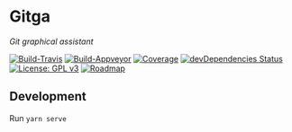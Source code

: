 # Gitga
*Git graphical assistant*

[![Build-Travis](https://img.shields.io/travis/SilentFlyBy/Gitga.svg?longCache=true&style=flat-square&logo=travis)](https://travis-ci.org/SilentFlyBy/Gitga/)
[![Build-Appveyor](https://img.shields.io/appveyor/ci/SilentFlyBy/Gitga.svg?longCache=true&style=flat-square&logo=appveyor)](https://ci.appveyor.com/project/SilentFlyBy/gitga)
[![Coverage](https://img.shields.io/codecov/c/github/SilentFlyBy/Gitga.svg?longCache=true&style=flat-square)](https://codecov.io/gh/SilentFlyBy/Gitga)
[![devDependencies Status](https://img.shields.io/david/dev/SilentFlyBy/Gitga.svg?longCache=true&style=flat-square)](https://david-dm.org/SilentFlyBy/Gitga?type=dev)
[![License: GPL v3](https://img.shields.io/badge/License-GPL%20v3-blue.svg?longCache=true&style=flat-square)](https://www.gnu.org/licenses/gpl-3.0)
[![Roadmap](https://img.shields.io/badge/📔-Roadmap-yellowgreen.svg?longCache=true&style=flat-square)](https://github.com/SilentFlyBy/Gitga/blob/master/Roadmap.md)

## Development

Run `yarn serve`